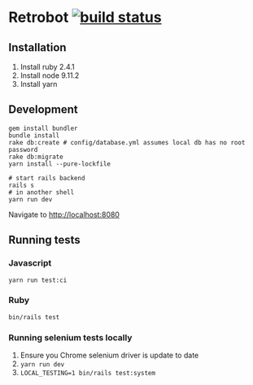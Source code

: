 # Retrobot [![build status](https://travis-ci.org/severest/retrobot.svg?branch=master)](https://travis-ci.org/severest/retrobot)

## Installation

1. Install ruby 2.4.1
2. Install node 9.11.2
3. Install yarn

## Development

```
gem install bundler
bundle install
rake db:create # config/database.yml assumes local db has no root password
rake db:migrate
yarn install --pure-lockfile

# start rails backend
rails s
# in another shell
yarn run dev
```

Navigate to <http://localhost:8080>

## Running tests

### Javascript

```
yarn run test:ci
```

### Ruby

```
bin/rails test
```

### Running selenium tests locally

1. Ensure you Chrome selenium driver is update to date
2. `yarn run dev`
3. `LOCAL_TESTING=1 bin/rails test:system`
